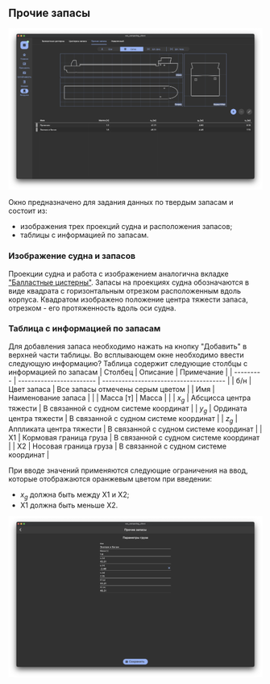 ## Прочие запасы
![Общий вид вкладки "Прочие запасы"](/assets/image/program_sheets/ru/sheet05_loading/tab03_stores/stores.png "Общий вид страницы 'Прочие запасы'")

Окно предназначено для задания данных по твердым запасам и состоит из:
- изображения трех проекций судна и расположения запасов;
- таблицы с информацией по запасам.

### Изображение судна и запасов
Проекции судна и работа с изображением аналогична вкладке ["Балластные цистерны"](/docs/user-guide/ru/part05_loading/chapter01_ballast/chapter01_ballast.md). Запасы на проекциях судна обозначаются в виде квадрата с горизонтальным отрезком расположенным вдоль корпуса. Квадратом изображено положение центра тяжести запаса, отрезком - его протяженность вдоль оси судна.

### Таблица с информацией по запасам
Для добавления запаса необходимо нажать на кнопку "Добавить" в верхней части таблицы. Во всплывающем окне необходимо ввести следующую информацию?
Таблица  содержит следующие столбцы с информацией по запасам
| Столбец   | Описание                 | Примечание                             |
| --------- | ------------------------ | -------------------------------------- |
| б/н       | Цвет запаса              | Все запасы отмечены серым цветом       |
| Имя       | Наименование запаса      |                                        |
| Масса [т] | Масса                    |                                        |
| $x_g$     | Абсцисса центра тяжести  | В связанной с судном системе координат |
| $y_g$     | Ордината центра тяжести  | В связанной с судном системе координат |
| $z_g$     | Аппликата центра тяжести | В связанной с судном системе координат |
| X1        | Кормовая граница груза   | В связанной с судном системе координат |
| X2        | Носовая граница груза    | В связанной с судном системе координат |

При вводе значений применяются следующие ограничения на ввод, которые отображаются оранжевым цветом при введении:
- $x_g$ должна быть между X1 и X2;
- X1 должна быть меньше X2.
<!-- TODO: add if confirmed, remove otherwise  -->
<!-- - Масса должны быть больше 0. -->

![Общий вид вкладки "Добавление запасов"](/assets/image/program_sheets/ru/sheet05_loading/tab03_stores/addStores.png "Общий вид страницы 'Добавление запасов'")